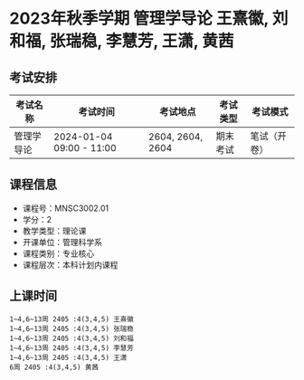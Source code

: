 # 2023年秋季学期 管理学导论 王熹徽, 刘和福, 张瑞稳, 李慧芳, 王潇, 黄茜




## 考试安排

| 考试名称 | 考试时间 | 考试地点 | 考试类型 | 考试模式 |
| -------- | -------- | -------- | -------- | -------- |
| 管理学导论 | 2024-01-04 09:00 - 11:00 | 2604, 2604, 2604 | 期末考试 | 笔试（开卷） |





## 课程信息

- 课程号：MNSC3002.01
- 学分：2
- 教学类型：理论课
- 开课单位：管理科学系
- 课程类别：专业核心
- 课程层次：本科计划内课程

## 上课时间

```
1~4,6~13周 2405 :4(3,4,5) 王熹徽
1~4,6~13周 2405 :4(3,4,5) 张瑞稳
1~4,6~13周 2405 :4(3,4,5) 刘和福
1~4,6~13周 2405 :4(3,4,5) 李慧芳
1~4,6~13周 2405 :4(3,4,5) 王潇
6周 2405 :4(3,4,5) 黄茜
```

